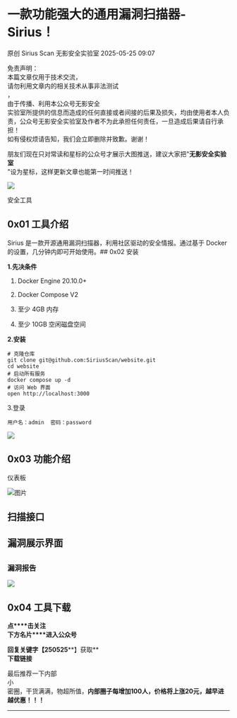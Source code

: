 #  一款功能强大的通用漏洞扫描器-Sirius！   
原创 Sirius Scan  无影安全实验室   2025-05-25 09:07  
  
免责声明：  
本篇文章仅用于技术交流，  
请勿利用文章内的相关技术从事非法测试  
，  
由于传播、利用本公众号无影安全  
实验室所提供的信息而造成的任何直接或者间接的后果及损失，均由使用者本人负责，公众号无影安全实验室及作者不为此承担任何责任，一旦造成后果请自行承担！  
如有侵权烦请告知，我们会立即删除并致歉。谢谢！  
  
  
  
朋友们现在只对常读和星标的公众号才展示大图推送，建议大家把"**无影安全实验室**  
"设为星标，这样更新文章也能第一时间推送！  
  
![](https://mmbiz.qpic.cn/mmbiz_gif/3GHDOauYyUGbiaHXGx1ib5UxkKzSNtpMzY5tbbGdibG7icBSxlH783x1YTF0icAv8MWrmanB4u5qjyKfmYo1dDf7YbA/640?&wx_fmt=gif&tp=webp&wxfrom=5&wx_lazy=1 "")  
  
  
安全工具  
  
  
  
## 0x01 工具介绍  
  
Sirius 是一款开源通用漏洞扫描器，利用社区驱动的安全情报。通过基于 Docker 的设置，几分钟内即可开始使用。## 0x02 安装  
  
**1.先决条件**  
1. Docker Engine 20.10.0+  
  
1. Docker Compose V2  
  
1. 至少 4GB 内存  
  
1. 至少 10GB 空闲磁盘空间  
  
**2.安装**  
```
# 克隆仓库
git clone git@github.com:SiriusScan/website.git
cd website
# 启动所有服务
docker compose up -d
# 访问 Web 界面
open http://localhost:3000
```  
  
3.登录  
```
用户名：admin  密码：password
```  
  
  
![](https://mmbiz.qpic.cn/mmbiz_png/awCdqJkJFESdF0k9YjbkD4BiaZBMYxfD3Nsxv2s7bicicTDPibaOfeZBsTSWSFZCIIfUxsqjS41iaA6ibnWR0aedO0Wg/640?wx_fmt=png&from=appmsg "")  
  
## 0x03 功能介绍  
  
仪表板  
  
![图片](https://mmbiz.qpic.cn/sz_mmbiz_gif/79gZQNibQ6udHSRVTRoyCWokvCz6c1yPpq6ympaj3AFuBkMcV25QlZ06SGnFgZrnyEnYSlTbuic5HFMwGewHrdjA/640?wx_fmt=gif&from=appmsg&tp=webp&wxfrom=5&wx_lazy=1 "")  
##   
## 扫描接口  
##   
##   
## 漏洞展示界面  
##   
  
### 漏洞报告  
  
![](https://mmbiz.qpic.cn/mmbiz_png/awCdqJkJFESdF0k9YjbkD4BiaZBMYxfD3bLshiajdibf7QWaVdJoZbenPdby76MTp1w0Bz5csnwFia1bibyCGgc9Yyg/640?wx_fmt=png&from=appmsg "")  
  
## 0x04 工具下载  
  
**点****击关注**  
**下方名片****进入公众号**  
  
**回复关键字【250525****】获取**  
**下载链接**  
  
  
  
最后推荐一下内部  
小  
密圈，干货满满，物超所值，**内部圈子每增加100人，价格将上涨20元，越早进越优惠！！！**  
  
****  
